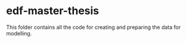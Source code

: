 # edf-master-thesis
This folder contains all the code for creating and preparing the data for modelling.